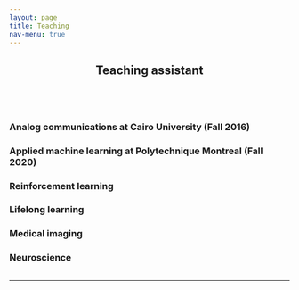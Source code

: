 ```yaml
---
layout: page
title: Teaching
nav-menu: true
---
```


<!-- Main -->
<div id="main" class="alt">

<!-- One -->
<section id="one">
	<div class="inner">
		<header class="major">
			<h1>Teaching assistant</h1>
		</header>

<!-- Content -->
<div class="column">
	<div class="6u 10u$(small)">
		<h3>Analog communications at Cairo University (Fall 2016)</h3>
	</div>
	<div class="6u$ 10u$(small)">
		<h3>Applied machine learning at Polytechnique Montreal (Fall 2020)</h3>
	</div>
	<!-- Break -->
	<div class="4u 10u$(medium)">
		<h3>Reinforcement learning</h3>
	</div>
	<div class="4u 10u$(medium)">
		<h3>Lifelong learning</h3>
	</div>
	<div class="4u$ 10u$(medium)">
		<h3>Medical imaging</h3>
	</div>
	<div class="6u$ 10u$(small)">
		<h3>Neuroscience</h3>
	</div>
</div>

<hr class="major" />


<!-- Text stuff -->


</div>
</section>

</div>
